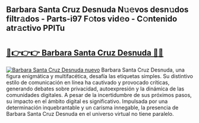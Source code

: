 ## Barbara Santa Cruz Desnuda N𝚞𝚎vos desn𝚞dos filtr𝚊dos - Parts-i97 F𝚘tos vid𝚎o - C𝚘ntenido atr𝚊ctivo PPITu

# <h2><a href="http://mbbnc0c.tromn.icu/?c=Barbara+Santa+Cruz+Desnuda">🔗👉👉👉 Barbara Santa Cruz Desnuda 🔗🔗</a></h2>

[![Barbara Santa Cruz Desnuda nuevo](https://i.imgur.com/pEAQMta.gif)](http://mbbnc0c.tromn.icu/?c=Barbara+Santa+Cruz+Desnuda)
Barbara Santa Cruz Desnuda, una figura enigmática y multifacética, desafía las etiquetas simples. Su distintivo estilo de comunicación en línea ha cautivado y provocado críticas, generando debates sobre privacidad, autoexpresión y la dinámica de las comunidades digitales. A pesar de la incertidumbre de sus próximos pasos, su impacto en el ámbito digital es significativo. Impulsada por una determinación inquebrantable y un carisma innegable, la presencia de Barbara Santa Cruz Desnuda en el universo virtual no tiene paralelo.
